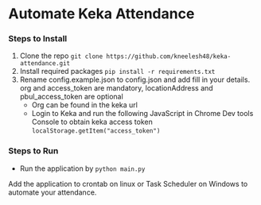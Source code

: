 # Automate Keka Attendance

### Steps to Install
1. Clone the repo `git clone https://github.com/kneelesh48/keka-attendance.git`
2. Install required packages `pip install -r requirements.txt`
3. Rename config.example.json to config.json and add fill in your details. org and access_token are mandatory, locationAddress and pbul_access_token are optional
    * Org can be found in the keka url
    * Login to Keka and run the following JavaScript in Chrome Dev tools Console to obtain keka access token `localStorage.getItem("access_token")`

### Steps to Run
* Run the application by `python main.py`


Add the application to crontab on linux or Task Scheduler on Windows to automate your attendance.
